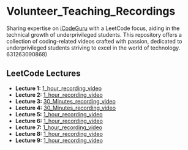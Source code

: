 # Volunteer_Teaching_Recordings
Sharing expertise on [iCodeGuru](https://icodeguru.weebly.com/) with a LeetCode focus, aiding in the technical growth of underprivileged students. This repository offers a collection of coding-related videos crafted with passion, dedicated to underprivileged students striving to excel in the world of technology.
631263090868)

## LeetCode Lectures
- **Lecture 1:** [1_hour_recording_video](https://fb.watch/tVGn2CYevV/)
- **Lecture 2:** [1_hour_recording_video](https://www.facebook.com/share/v/J9wMU2nbnrFEWgMF/?mibextid=oFDknk)
- **Lecture 3:** [30_Minutes_recording_video](https://www.facebook.com/share/v/1D5VVofS7a/)
- **Lecture 4:** [30_Minutes_recording_video](https://www.facebook.com/share/v/1D5VVofS7a/)
- **Lecture 5:** [1_hour_recording_video](https://fb.watch/v-9akmdvJ1/)
- **Lecture 6:** [1_hour_recording_video](https://www.facebook.com/share/v/1Ezqbt5YD1/)
- **Lecture 7:** [1_hour_recording_video](https://fb.watch/wobsiacdbu/)
- **Lecture 8:** [1_hour_recording_video](https://fb.watch/wpwwkC5rnN/)
- **Lecture 9:** [1_hour_recording_video](https://www.facebook.com/iCodeguru/videos/1751801835554684/)

